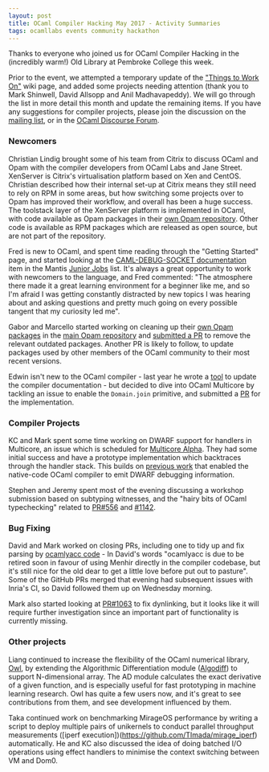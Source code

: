 ```yaml
---
layout: post
title: OCaml Compiler Hacking May 2017 - Activity Summaries
tags: ocamllabs events community hackathon
---
```


Thanks to everyone who joined us for OCaml Compiler Hacking in the (incredibly warm!) Old Library at Pembroke College this week.

Prior to the event, we attempted a temporary update of the ["Things to Work On"](https://github.com/ocamllabs/compiler-hacking/wiki/Things-to-work-on) wiki page, and added some projects needing attention (thank you to Mark Shinwell, David Allsopp and Anil Madhavapeddy). We will go through the list in more detail this month and update the remaining items. If you have any suggestions for compiler projects, please join the discussion on the [mailing list](http://lists.ocaml.org/listinfo/cam-compiler-hacking), or in the [OCaml Discourse Forum](https://discuss.ocaml.org/t/ocaml-compiler-hacking-event/140).

### Newcomers

Christian Lindig brought some of his team from Citrix to discuss OCaml and Opam with the compiler developers from OCaml Labs and Jane Street. XenServer is Citrix's virtualisation platform based on Xen and CentOS. Christian described how their internal set-up at Citrix means they still need to rely on RPM in some areas, but how switching some projects over to Opam has improved their workflow, and overall has been a huge success. The toolstack layer of the XenServer platform is implemented in OCaml, with code available as Opam packages in their [own Opam repository](https://github.com/xapi-project/xs-opam). Other code is available as RPM packages which are released as open source, but are not part of the repository.

Fred is new to OCaml, and spent time reading through the "Getting Started" page, and started looking at the [CAML-DEBUG-SOCKET documentation](https://caml.inria.fr/mantis/view.php?id=6504) item in the Mantis [Junior Jobs](https://caml.inria.fr/mantis/view_all_bug_page.php) list. It's always a great opportunity to work with newcomers to the language, and Fred commented: "The atmosphere there made it a great learning environment for a beginner like me, and so I'm afraid I was getting constantly distracted by new topics I was hearing about and asking questions and pretty much going on every possible tangent that my curiosity led me".

Gabor and Marcello started working on cleaning up their [own Opam packages](https://github.com/xapi-project/xs-opam) in the [main Opam repository](https://github.com/ocaml/opam) and [submitted a PR](https://github.com/ocaml/opam-repository/pull/9206) to remove the relevant outdated packages. Another PR is likely to follow, to update packages used by other members of the OCaml community to their most recent versions.

Edwin isn't new to the OCaml compiler - last year he wrote a [tool](https://github.com/ocaml/ocaml/pull/916) to update the compiler documentation - but decided to dive into OCaml Multicore by tackling an issue to enable the `Domain.join` primitive, and submitted a [PR](https://github.com/ocamllabs/ocaml-multicore/pull/130) for the implementation.

### Compiler Projects

KC and Mark spent some time working on DWARF support for handlers in Multicore, an issue which is scheduled for [Multicore Alpha](https://github.com/ocamllabs/ocaml-multicore/projects/1#card-2897910). They had some initial success and have a prototype implementation which backtraces through the handler stack. This builds on [previous work](http://ocamllabs.io/doc/dwarf-debugging.html) that enabled the native-code OCaml compiler to emit DWARF debugging information.

Stephen and Jeremy spent most of the evening discussing a workshop submission based on subtyping witnesses, and the "hairy bits of OCaml typechecking" related to [PR#556](https://github.com/ocaml/ocaml/pull/556) and [#1142](https://github.com/ocaml/ocaml/pull/1142).

### Bug Fixing

David and Mark worked on closing PRs, including one to tidy up and fix parsing by [ocamlyacc code](https://github.com/ocaml/ocaml/pull/1012) - In David's words "ocamlyacc is due to be retired soon in favour of using Menhir directly in the compiler codebase, but it's still nice for the old dear to get a little love before put out to pasture". Some of the GitHub PRs merged that evening had subsequent issues with Inria's CI, so David followed them up on Wednesday morning.

Mark also started looking at [PR#1063](https://github.com/ocaml/ocaml/pull/1063) to fix dynlinking, but it looks like it will require further investigation since an important part of functionality is currently missing.

### Other projects

Liang continued to increase the flexibility of the OCaml numerical library, [Owl](https://github.com/ryanrhymes/owl), by extending the Algorithmic Differentiation module ([Algodiff](https://github.com/ryanrhymes/owl/wiki/Tutorial:-Algorithmic-Differentiation)) to support N-dimensional array. The AD module calculates the exact derivative of a given function, and is especially useful for fast prototyping in machine learning research. Owl has quite a few users now, and it's great to see contributions from them, and see development influenced by them.

Taka continued work on benchmarking MirageOS performance by writing a script to deploy multiple pairs of unikernels to conduct parallel throughput measurements ([iperf execution])(https://github.com/TImada/mirage_iperf) automatically. He and KC also discussed the idea of doing batched I/O operations using effect handlers to minimise the context switching between VM and Dom0.
